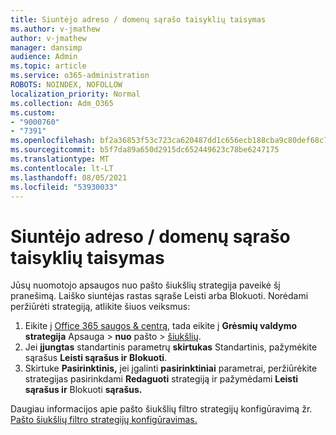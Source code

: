 ```yaml
---
title: Siuntėjo adreso / domenų sąrašo taisyklių taisymas
ms.author: v-jmathew
author: v-jmathew
manager: dansimp
audience: Admin
ms.topic: article
ms.service: o365-administration
ROBOTS: NOINDEX, NOFOLLOW
localization_priority: Normal
ms.collection: Adm_O365
ms.custom:
- "9000760"
- "7391"
ms.openlocfilehash: bf2a36853f53c723ca620487dd1c656ecb188cba9c80def68c793e3d5fbf5f87
ms.sourcegitcommit: b5f7da89a650d2915dc652449623c78be6247175
ms.translationtype: MT
ms.contentlocale: lt-LT
ms.lasthandoff: 08/05/2021
ms.locfileid: "53930033"
---
```

# <a name="fix-sender-addressdomain-list-rules"></a>Siuntėjo adreso / domenų sąrašo taisyklių taisymas

Jūsų nuomotojo apsaugos nuo pašto šiukšlių strategija paveikė šį pranešimą. Laiško siuntėjas rastas sąraše Leisti arba Blokuoti. Norėdami peržiūrėti strategiją, atlikite šiuos veiksmus:

1. Eikite į [Office 365 saugos & centrą](https://go.microsoft.com/fwlink/p/?linkid=2077143), tada eikite į **Grėsmių valdymo strategija** Apsauga  >  **nuo** pašto  >  [šiukšlių](https://go.microsoft.com/fwlink/?linkid=2101518).
2. Jei **įjungtas** standartinis parametrų **skirtukas** Standartinis, pažymėkite sąrašus **Leisti sąrašus ir** **Blokuoti**.
3. Skirtuke **Pasirinktinis,** jei įgalinti **pasirinktiniai** parametrai, peržiūrėkite strategijas pasirinkdami **Redaguoti** strategiją ir pažymėdami **Leisti sąrašus ir** Blokuoti **sąrašus.**

Daugiau informacijos apie pašto šiukšlių filtro strategijų konfigūravimą žr. [Pašto šiukšlių filtro strategijų konfigūravimas.](https://go.microsoft.com/fwlink/?linkid=2101431)
